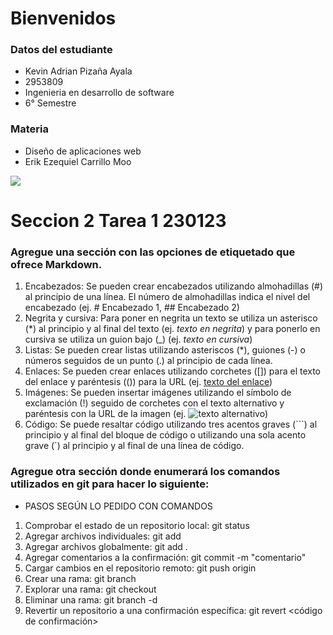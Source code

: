 # Bienvenidos


### Datos del estudiante

- Kevin Adrian Pizaña Ayala
- 2953809
- Ingenieria en desarrollo de software
- 6° Semestre

### Materia

- Diseño de aplicaciones web
- Erik Ezequiel Carrillo Moo

 



![](https://www.fimpes.org.mx/images/universidades/tecmil.jpg)

# Seccion 2 Tarea 1 230123

### Agregue una sección con las opciones de etiquetado que ofrece Markdown.
1.	Encabezados: Se pueden crear encabezados utilizando almohadillas (#) al principio de una línea. El número de almohadillas indica el nivel del encabezado (ej. # Encabezado 1, ## Encabezado 2)
2.	Negrita y cursiva: Para poner en negrita un texto se utiliza un asterisco (*) al principio y al final del texto (ej. *texto en negrita*) y para ponerlo en cursiva se utiliza un guion bajo (_) (ej. _texto en cursiva_)
3.	Listas: Se pueden crear listas utilizando asteriscos (*), guiones (-) o números seguidos de un punto (.) al principio de cada línea.
4.	Enlaces: Se pueden crear enlaces utilizando corchetes ([]) para el texto del enlace y paréntesis (()) para la URL (ej. [texto del enlace](https://www.example.com))
5.	Imágenes: Se pueden insertar imágenes utilizando el símbolo de exclamación (!) seguido de corchetes con el texto alternativo y paréntesis con la URL de la imagen (ej. ![texto alternativo](https://www.example.com/image.jpg))
6.	Código: Se puede resaltar código utilizando tres acentos graves (```) al principio y al final del bloque de código o utilizando una sola acento grave (`) al principio y al final de una línea de código.



### Agregue otra sección donde enumerará los comandos utilizados en git para hacer lo siguiente:

- PASOS SEGÚN LO PEDIDO CON COMANDOS  
1.	Comprobar el estado de un repositorio local: git status
2.	Agregar archivos individuales: git add <nombre del archivo>
3.	Agregar archivos globalmente: git add .
4.	Agregar comentarios a la confirmación: git commit -m "comentario"
5.	Cargar cambios en el repositorio remoto: git push origin <nombre de la rama>
6.	Crear una rama: git branch <nombre de la rama>
7.	Explorar una rama: git checkout <nombre de la rama>
8.	Eliminar una rama: git branch -d <nombre de la rama>
9.	Revertir un repositorio a una confirmación específica: git revert <código de confirmación>






